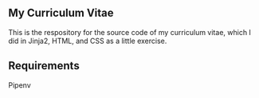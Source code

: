 My Curriculum Vitae
-------------------

This is the respository for the source code of my curriculum vitae,
which I did in Jinja2, HTML, and CSS as a little exercise.

Requirements
------------

Pipenv
